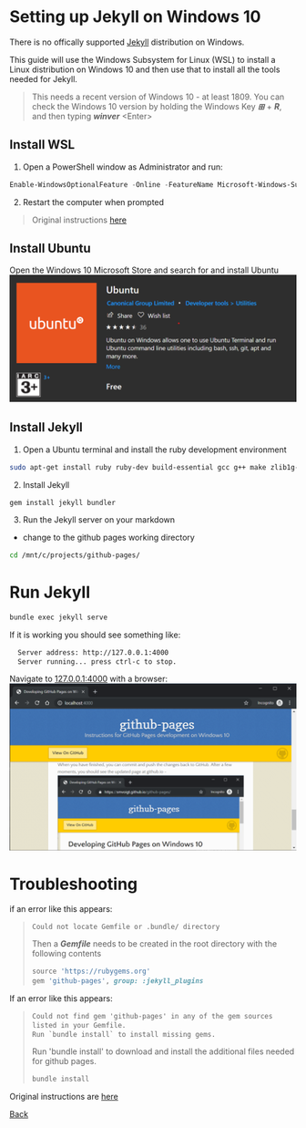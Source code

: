 # Setting up Jekyll on Windows 10

There is no offically supported [Jekyll](https://jekyllrb.com/) distribution on Windows. 

This guide will use the Windows Subsystem for Linux (WSL) to install a Linux distribution on Windows 10 and then use that to install all the tools needed for Jekyll. 

> This needs a recent version of Windows 10 - at least 1809. You can check the Windows 10 version by holding the Windows Key ***&#8862;*** + ***R***, and then typing ***winver*** \<Enter>

## Install WSL

1. Open a PowerShell window as Administrator and run:
```powershell
Enable-WindowsOptionalFeature -Online -FeatureName Microsoft-Windows-Subsystem-Linux
```

2. Restart the computer when prompted

>Original instructions [here](https://docs.microsoft.com/en-us/windows/wsl/install-win10
)

## Install Ubuntu

Open the Windows 10 Microsoft Store and search for and install Ubuntu ![Ubuntu-App](images\ms-store-ubuntu.png)

## Install Jekyll

1. Open a Ubuntu terminal and install the ruby development environment

```bash
sudo apt-get install ruby ruby-dev build-essential gcc g++ make zlib1g-dev
```

2. Install Jekyll

```bash
gem install jekyll bundler
```

3. Run the Jekyll server on your markdown

* change to the github pages working directory
```bash
cd /mnt/c/projects/github-pages/
```

# Run Jekyll

```bash
bundle exec jekyll serve
```

If it is working you should see something like:
```
  Server address: http://127.0.0.1:4000
  Server running... press ctrl-c to stop.
```

Navigate to [127.0.0.1:4000](http://127.0.0.1:4000) with a browser: ![localhost jekyll](images\localhost-jekyll.png)

# Troubleshooting

if an error like this appears:
>```
>Could not locate Gemfile or .bundle/ directory
>```
>Then a ***Gemfile*** needs to be created in the root directory with the following contents
>```ruby
>source 'https://rubygems.org'
>gem 'github-pages', group: :jekyll_plugins
>```

If an error like this appears:
>```
>Could not find gem 'github-pages' in any of the gem sources listed in your Gemfile.
>Run `bundle install` to install missing gems.
>```
>Run 'bundle install' to download and install the additional files needed for github pages.
>```bash
>bundle install
>```


Original instructions are [here](https://help.github.com/en/articles/setting-up-your-github-pages-site-locally-with-jekyll)

[Back](index.html)
